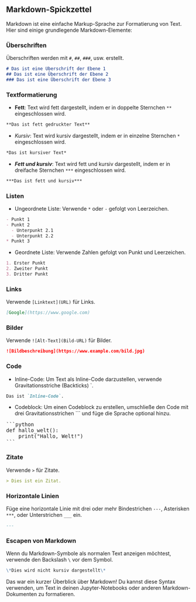 ## Markdown-Spickzettel

Markdown ist eine einfache Markup-Sprache zur Formatierung von Text. Hier sind einige grundlegende Markdown-Elemente:

### Überschriften

Überschriften werden mit `#`, `##`, `###`, usw. erstellt.

```markdown
# Das ist eine Überschrift der Ebene 1
## Das ist eine Überschrift der Ebene 2
### Das ist eine Überschrift der Ebene 3
```

### Textformatierung

- **Fett**: Text wird fett dargestellt, indem er in doppelte Sternchen `**` eingeschlossen wird.

```markdown
**Das ist fett gedruckter Text**
```

- *Kursiv*: Text wird kursiv dargestellt, indem er in einzelne Sternchen `*` eingeschlossen wird.

```markdown
*Das ist kursiver Text*
```

- ***Fett und kursiv***: Text wird fett und kursiv dargestellt, indem er in dreifache Sternchen `***` eingeschlossen wird.

```markdown
***Das ist fett und kursiv***
```

### Listen

- Ungeordnete Liste: Verwende `*` oder `-` gefolgt von Leerzeichen.

```markdown
- Punkt 1
- Punkt 2
  - Unterpunkt 2.1
  - Unterpunkt 2.2
* Punkt 3
```

- Geordnete Liste: Verwende Zahlen gefolgt von Punkt und Leerzeichen.

```markdown
1. Erster Punkt
2. Zweiter Punkt
3. Dritter Punkt
```

### Links

Verwende `[Linktext](URL)` für Links.

```markdown
[Google](https://www.google.com)
```

### Bilder

Verwende `![Alt-Text](Bild-URL)` für Bilder.

```markdown
![Bildbeschreibung](https://www.example.com/bild.jpg)
```

### Code

- Inline-Code: Um Text als Inline-Code darzustellen, verwende Gravitationsstriche (Backticks) `.

```markdown
Das ist `Inline-Code`.
```

- Codeblock: Um einen Codeblock zu erstellen, umschließe den Code mit drei Gravitationsstrichen ``` und füge die Sprache optional hinzu.

<pre>
```python
def hallo_welt():
    print("Hallo, Welt!")
```
</pre>

### Zitate

Verwende `>` für Zitate.

```markdown
> Dies ist ein Zitat.
```

### Horizontale Linien

Füge eine horizontale Linie mit drei oder mehr Bindestrichen `---`, Asterisken `***`, oder Unterstrichen `___` ein.

```markdown
---
```

### Escapen von Markdown

Wenn du Markdown-Symbole als normalen Text anzeigen möchtest, verwende den Backslash `\` vor dem Symbol.

```markdown
\*Dies wird nicht kursiv dargestellt\*
```

Das war ein kurzer Überblick über Markdown! Du kannst diese Syntax verwenden, um Text in deinen Jupyter-Notebooks oder anderen Markdown-Dokumenten zu formatieren.